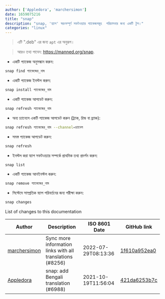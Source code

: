 ```yaml
---
author: ['Appledora', 'marchersimon']
date: 1659075216
title: "snap"
description: "snap, 'স্ন্যাপ' স্বয়ংসম্পূর্ণ সফটওয়্যার প্যাকেজসমুহ  পরিচালনার জন্য একটি টুল।"
categories: "linux"
---
```

> এটি ".deb" এর জন্য `apt` এর অনুরূপ।

> আরও তথ্য পাবেন: <https://manned.org/snap>.

- একটি প্যাকেজ অনুসন্ধান করুন:

```bash
snap find প্যাকেজের_নাম
```

- একটি প্যাকেজ ইনস্টল করুন:

```bash
snap install প্যাকেজের_নাম
```

- একটি প্যাকেজ আপডেট করুন:

```bash
snap refresh প্যাকেজের_নাম
```

- অন্য চ্যানেলে একটি প্যাকেজ আপডেট করুন (ট্র্যাক, রিস্ক বা ব্র্যাঞ্চ):

```bash
snap refresh প্যাকেজের_নাম --channel=চ্যানেল
```

- সমস্ত প্যাকেজ আপডেট করুন:

```bash
snap refresh
```

- ইনস্টল করা স্ন্যাপ সফটওয়্যার সম্পর্কে প্রাথমিক তথ্য প্রদর্শন করুন:

```bash
snap list
```

- একটি প্যাকেজ আনইনস্টল করুন:

```bash
snap remove প্যাকেজের_নাম
```

- সিস্টেমে সাম্প্রতিক স্ন্যাপ পরিবর্তনের জন্য পরীক্ষা করুন:

```bash
snap changes
```
List of changes to this documentation


Author | Description | ISO 8601 Date | GitHub link
------|-----|-----|-----
[marchersimon](mailto:50295997+marchersimon@users.noreply.github.com) | Sync more information links with all translations (#8256) | 2022-07-29T08:13:36 | [1f610a952ea0](https://github.com/tldr-pages/tldr/commit/1f610a952ea0d53e0a1bdbd1246ef81f24db2f3f)
[Appledora](mailto:nazia89@student.sust.edu) | snap: add Bengali translation (#6988) | 2021-10-19T11:56:04 | [421da6253b7c](https://github.com/tldr-pages/tldr/commit/421da6253b7c3c3dc55c6e9ffa9148d093f0bd30)

